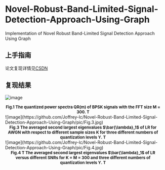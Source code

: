 # Novel-Robust-Band-Limited-Signal-Detection-Approach-Using-Graph
Implementation of Novel Robust Band-Limited Signal Detection Approach Using Graph
## 上手指南
论文复现详情见[CSDN](https://blog.csdn.net/qq_41380292/article/details/107823696)
## 复现结果
![image](https://github.com/Joffrey-lc/Novel-Robust-Band-Limited-Signal-Detection-Approach-Using-Graph/pic/Fig.1信号的调制.jpg)
<center><b><font size ='2'>Fig.1 The quantized power spectra QR(m) of BPSK signals with the FFT size M = 300. T</font></b></center></font>
![image](https://github.com/Joffrey-lc/Novel-Robust-Band-Limited-Signal-Detection-Approach-Using-Graph/pic/Fig.3.jpg)
<center><b><font size ='2'>Fig.3 The averaged second largest eigenvalues $\bar{\lambda}_1$ of LR for AWGN with respect to different sample sizes K for three different numbers of quantization levels ϒ. T</font></b></center></font>
![image](https://github.com/Joffrey-lc/Novel-Robust-Band-Limited-Signal-Detection-Approach-Using-Graph/pic/Fig.4.jpg)
<center><b><font size ='2'>Fig.4 T The averaged second largest eigenvalues $\bar{\lambda}_1$ of LR versus different SNRs for K = M = 300 and three different numbers of quantization levels ϒ. T</font></b></center></font>
